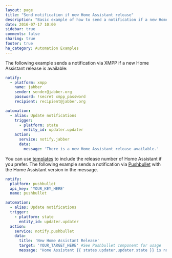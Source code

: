 ```yaml
---
layout: page
title: "Send notification if new Home Assistant release"
description: "Basic example of how to send a notification if a new Home Assistant release is available"
date: 2016-07-17 10:00
sidebar: true
comments: false
sharing: true
footer: true
ha_category: Automation Examples
---
```


The following example sends a notification via XMPP if a new Home Assistant release is available:

```yaml
notify:
  - platform: xmpp
    name: jabber
    sender: sender@jabber.org
    password: !secret xmpp_password
    recipient: recipient@jabber.org

automation:
  - alias: Update notifications
    trigger:
      - platform: state
        entity_id: updater.updater
    action:
      service: notify.jabber
      data:
        message: 'There is a new Home Assistant release available.'
```

You can use [templates](/topics/templating/) to include the release number of Home Assistant if you prefer. The following example sends a notification via [Pushbullet](/components/notify.pushbullet/) with the Home Assistant version in the message.

```yaml
notify:
  platform: pushbullet
  api_key: 'YOUR_KEY_HERE'
  name: pushbullet

automation:
  - alias: Update notifications
  trigger:
    - platform: state
      entity_id: updater.updater
  action:
    service: notify.pushbullet
    data: 
      title: 'New Home Assistant Release'
      target: 'YOUR_TARGET_HERE' #See Pushbullet component for usage
      message: "Home Assistant {{ states.updater.updater.state }} is now available."
```

